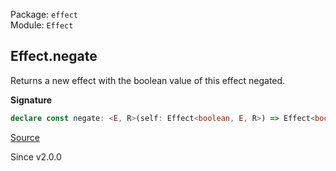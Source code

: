 Package: `effect`<br />
Module: `Effect`<br />

## Effect.negate

Returns a new effect with the boolean value of this effect negated.

**Signature**

```ts
declare const negate: <E, R>(self: Effect<boolean, E, R>) => Effect<boolean, E, R>
```

[Source](https://github.com/Effect-TS/effect/tree/main/packages/effect/src/Effect.ts#L5339)

Since v2.0.0